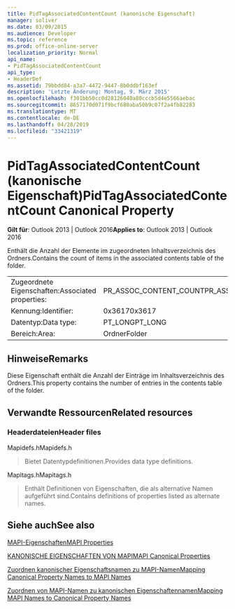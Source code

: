 ```yaml
---
title: PidTagAssociatedContentCount (kanonische Eigenschaft)
manager: soliver
ms.date: 03/09/2015
ms.audience: Developer
ms.topic: reference
ms.prod: office-online-server
localization_priority: Normal
api_name:
- PidTagAssociatedContentCount
api_type:
- HeaderDef
ms.assetid: 79bbdd84-a3a7-4472-9447-8b0ddbf163ef
description: 'Letzte Änderung: Montag, 9. März 2015'
ms.openlocfilehash: f301bb50cc0d28126040a80cccb5d4e5566aebac
ms.sourcegitcommit: 8657170d071f9bcf680aba50b9c07f2a4fb82283
ms.translationtype: MT
ms.contentlocale: de-DE
ms.lasthandoff: 04/28/2019
ms.locfileid: "33421319"
---
```

# <a name="pidtagassociatedcontentcount-canonical-property"></a><span data-ttu-id="a168e-103">PidTagAssociatedContentCount (kanonische Eigenschaft)</span><span class="sxs-lookup"><span data-stu-id="a168e-103">PidTagAssociatedContentCount Canonical Property</span></span>

  
  
<span data-ttu-id="a168e-104">**Gilt für**: Outlook 2013 | Outlook 2016</span><span class="sxs-lookup"><span data-stu-id="a168e-104">**Applies to**: Outlook 2013 | Outlook 2016</span></span> 
  
<span data-ttu-id="a168e-105">Enthält die Anzahl der Elemente im zugeordneten Inhaltsverzeichnis des Ordners.</span><span class="sxs-lookup"><span data-stu-id="a168e-105">Contains the count of items in the associated contents table of the folder.</span></span>
  
|||
|:-----|:-----|
|<span data-ttu-id="a168e-106">Zugeordnete Eigenschaften:</span><span class="sxs-lookup"><span data-stu-id="a168e-106">Associated properties:</span></span>  <br/> |<span data-ttu-id="a168e-107">PR_ASSOC_CONTENT_COUNT</span><span class="sxs-lookup"><span data-stu-id="a168e-107">PR_ASSOC_CONTENT_COUNT</span></span>  <br/> |
|<span data-ttu-id="a168e-108">Kennung:</span><span class="sxs-lookup"><span data-stu-id="a168e-108">Identifier:</span></span>  <br/> |<span data-ttu-id="a168e-109">0x3617</span><span class="sxs-lookup"><span data-stu-id="a168e-109">0x3617</span></span>  <br/> |
|<span data-ttu-id="a168e-110">Datentyp:</span><span class="sxs-lookup"><span data-stu-id="a168e-110">Data type:</span></span>  <br/> |<span data-ttu-id="a168e-111">PT_LONG</span><span class="sxs-lookup"><span data-stu-id="a168e-111">PT_LONG</span></span>  <br/> |
|<span data-ttu-id="a168e-112">Bereich:</span><span class="sxs-lookup"><span data-stu-id="a168e-112">Area:</span></span>  <br/> |<span data-ttu-id="a168e-113">Ordner</span><span class="sxs-lookup"><span data-stu-id="a168e-113">Folder</span></span>  <br/> |
   
## <a name="remarks"></a><span data-ttu-id="a168e-114">Hinweise</span><span class="sxs-lookup"><span data-stu-id="a168e-114">Remarks</span></span>

<span data-ttu-id="a168e-115">Diese Eigenschaft enthält die Anzahl der Einträge im Inhaltsverzeichnis des Ordners.</span><span class="sxs-lookup"><span data-stu-id="a168e-115">This property contains the number of entries in the contents table of the folder.</span></span> 
  
## <a name="related-resources"></a><span data-ttu-id="a168e-116">Verwandte Ressourcen</span><span class="sxs-lookup"><span data-stu-id="a168e-116">Related resources</span></span>

### <a name="header-files"></a><span data-ttu-id="a168e-117">Headerdateien</span><span class="sxs-lookup"><span data-stu-id="a168e-117">Header files</span></span>

<span data-ttu-id="a168e-118">Mapidefs.h</span><span class="sxs-lookup"><span data-stu-id="a168e-118">Mapidefs.h</span></span>
  
> <span data-ttu-id="a168e-119">Bietet Datentypdefinitionen.</span><span class="sxs-lookup"><span data-stu-id="a168e-119">Provides data type definitions.</span></span>
    
<span data-ttu-id="a168e-120">Mapitags.h</span><span class="sxs-lookup"><span data-stu-id="a168e-120">Mapitags.h</span></span>
  
> <span data-ttu-id="a168e-121">Enthält Definitionen von Eigenschaften, die als alternative Namen aufgeführt sind.</span><span class="sxs-lookup"><span data-stu-id="a168e-121">Contains definitions of properties listed as alternate names.</span></span>
    
## <a name="see-also"></a><span data-ttu-id="a168e-122">Siehe auch</span><span class="sxs-lookup"><span data-stu-id="a168e-122">See also</span></span>



[<span data-ttu-id="a168e-123">MAPI-Eigenschaften</span><span class="sxs-lookup"><span data-stu-id="a168e-123">MAPI Properties</span></span>](mapi-properties.md)
  
[<span data-ttu-id="a168e-124">KANONISCHE EIGENSCHAFTEN VON MAPI</span><span class="sxs-lookup"><span data-stu-id="a168e-124">MAPI Canonical Properties</span></span>](mapi-canonical-properties.md)
  
[<span data-ttu-id="a168e-125">Zuordnen kanonischer Eigenschaftsnamen zu MAPI-Namen</span><span class="sxs-lookup"><span data-stu-id="a168e-125">Mapping Canonical Property Names to MAPI Names</span></span>](mapping-canonical-property-names-to-mapi-names.md)
  
[<span data-ttu-id="a168e-126">Zuordnen von MAPI-Namen zu kanonischen Eigenschaftennamen</span><span class="sxs-lookup"><span data-stu-id="a168e-126">Mapping MAPI Names to Canonical Property Names</span></span>](mapping-mapi-names-to-canonical-property-names.md)

